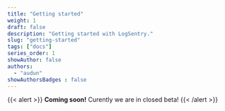 ```yaml
---
title: "Getting started"
weight: 1
draft: false
description: "Getting started with LogSentry."
slug: "getting-started"
tags: ["docs"]
series_order: 1
showAuthor: false
authors:
  - "audun"
showAuthorsBadges : false 
---
```


{{< alert >}}
**Coming soon!** Curently we are in closed beta!
{{< /alert >}}